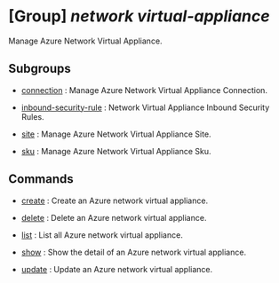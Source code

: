 # [Group] _network virtual-appliance_

Manage Azure Network Virtual Appliance.

## Subgroups

- [connection](/Commands/network/virtual-appliance/connection/readme.md)
: Manage Azure Network Virtual Appliance Connection.

- [inbound-security-rule](/Commands/network/virtual-appliance/inbound-security-rule/readme.md)
: Network Virtual Appliance Inbound Security Rules.

- [site](/Commands/network/virtual-appliance/site/readme.md)
: Manage Azure Network Virtual Appliance Site.

- [sku](/Commands/network/virtual-appliance/sku/readme.md)
: Manage Azure Network Virtual Appliance Sku.

## Commands

- [create](/Commands/network/virtual-appliance/_create.md)
: Create an Azure network virtual appliance.

- [delete](/Commands/network/virtual-appliance/_delete.md)
: Delete an Azure network virtual appliance.

- [list](/Commands/network/virtual-appliance/_list.md)
: List all Azure network virtual appliance.

- [show](/Commands/network/virtual-appliance/_show.md)
: Show the detail of an Azure network virtual appliance.

- [update](/Commands/network/virtual-appliance/_update.md)
: Update an Azure network virtual appliance.
